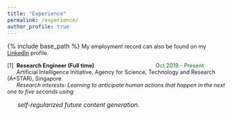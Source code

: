 ```yaml
---
title: "Experience"
permalink: /experience/
author_profile: true
---
```


{% include base_path %}
<span style="font-size:0.9em;text-align: justify;">My employment record can also be found on my <a href="https://www.linkedin.com/in/vinoj-jayasundara-983a81129/">LinkedIn</a> profile.</span>

<span style="font-size:0.9em;text-align: justify"> [1]<span style="color:white">a</span><b>Research Engineer (Full time)</b><span style="color:green;float:right;padding-right:50px">Oct 2019 - Present </span><br />
  &nbsp; &nbsp; &nbsp; Artificial Intelligence Initiative, Agency for Science, Technology and Research (A*STAR), Singapore<br />
 &nbsp; &nbsp; &nbsp; <i>Research interests: Learning to anticipate human actions that happen in the next one to five seconds using <br/>
  
  &nbsp; &nbsp; &nbsp; self-regularized future content generation. </i> <br/>
   &nbsp; &nbsp; &nbsp; </span>
